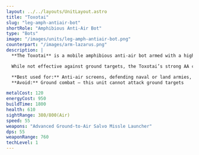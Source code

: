 ```yaml
---
layout: ../../layouts/UnitLayout.astro
title: "Toxotai"
slug: "leg-amph-antiair-bot"
shortRole: "Amphibious Anti-Air Bot"
type: "Bots"
image: "/images/units/leg-amph-antiair-bot.png"
counterpart: "/images/arm-lazarus.png"
description: |
  **The Toxotai** is a mobile amphibious anti-air bot armed with a high-range salvo missile launcher. Capable of defending both land and water units, it’s crucial for fending off early air raids, gunships, and bombers during tech transitions or expansion phases.

  While not effective against ground targets, the Toxotai’s strong AA coverage and amphibious mobility make it an auto-include in any mixed Legion force. Be sure to include at least one in every army group to avoid surprise air losses.

  **Best used for:** Anti-air screens, defending naval or land armies, escorting constructors  
  **Avoid:** Ground combat — this unit cannot attack ground targets

metalCost: 120
energyCost: 950
buildTime: 1800
health: 610
sightRange: 380/800(Air)
speed: 55
weapons: "Advanced Ground-to-Air Salvo Missle Launcher"
dps: 55
weaponRange: 760
techLevel: 1
---
```


